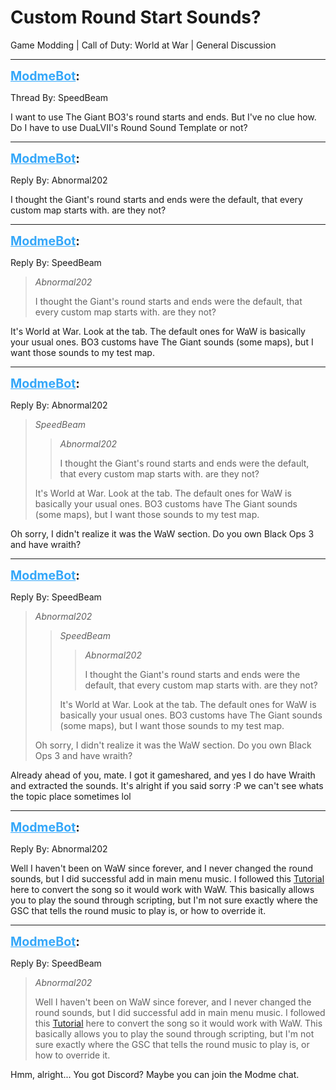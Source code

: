 # Custom Round Start Sounds?
Game Modding | Call of Duty: World at War | General Discussion

---
<strong style="font-size: 1.4em;"><span style="text-decoration: underline;text-decoration-color: #34a7f9;"><span style="color:#34a7f9;">ModmeBot</span></span>:</strong>

<p>Thread By: SpeedBeam<br /><p style="text-align:left;">I want to use The Giant BO3&#39;s round starts and ends. But I&#39;ve no clue how. Do I have to use DuaLVII&#39;s Round Sound Template or not?</p></p>

---
<strong style="font-size: 1.4em;"><span style="text-decoration: underline;text-decoration-color: #34a7f9;"><span style="color:#34a7f9;">ModmeBot</span></span>:</strong>

<p>Reply By: Abnormal202<br /><p style="text-align:left;">I thought the Giant&#39;s round starts and ends were the default, that every custom map starts with. are they not?</p></p>

---
<strong style="font-size: 1.4em;"><span style="text-decoration: underline;text-decoration-color: #34a7f9;"><span style="color:#34a7f9;">ModmeBot</span></span>:</strong>

<p>Reply By: SpeedBeam<br /><blockquote><em>Abnormal202</em><p style="text-align:left;">I thought the Giant&#39;s round starts and ends were the default, that every custom map starts with. are they not?</p></blockquote><p style="text-align:left;"></p><p style="text-align:left;">It&#39;s World at War. Look at the tab. The default ones for WaW is basically your usual ones. BO3 customs have The Giant sounds (some maps), but I want those sounds to my test map.</p><p style="text-align:left;"></p></p>

---
<strong style="font-size: 1.4em;"><span style="text-decoration: underline;text-decoration-color: #34a7f9;"><span style="color:#34a7f9;">ModmeBot</span></span>:</strong>

<p>Reply By: Abnormal202<br /><blockquote><em>SpeedBeam</em><blockquote><em>Abnormal202</em><p style="text-align:left;">I thought the Giant&#39;s round starts and ends were the default, that every custom map starts with. are they not?</p></blockquote><p style="text-align:left;"></p><p style="text-align:left;">It&#39;s World at War. Look at the tab. The default ones for WaW is basically your usual ones. BO3 customs have The Giant sounds (some maps), but I want those sounds to my test map.</p><p style="text-align:left;"></p></blockquote><p style="text-align:left;">Oh sorry, I didn&#39;t realize it was the WaW section. Do you own Black Ops 3 and have wraith?</p></p>

---
<strong style="font-size: 1.4em;"><span style="text-decoration: underline;text-decoration-color: #34a7f9;"><span style="color:#34a7f9;">ModmeBot</span></span>:</strong>

<p>Reply By: SpeedBeam<br /><blockquote><em>Abnormal202</em><blockquote><em>SpeedBeam</em><blockquote><em>Abnormal202</em><p style="text-align:left;">I thought the Giant&#39;s round starts and ends were the default, that every custom map starts with. are they not?</p></blockquote><p style="text-align:left;"></p><p style="text-align:left;">It&#39;s World at War. Look at the tab. The default ones for WaW is basically your usual ones. BO3 customs have The Giant sounds (some maps), but I want those sounds to my test map.</p><p style="text-align:left;"></p></blockquote><p style="text-align:left;">Oh sorry, I didn&#39;t realize it was the WaW section. Do you own Black Ops 3 and have wraith?</p></blockquote><p style="text-align:left;">Already ahead of you, mate. I got it gameshared, and yes I do have Wraith and extracted the sounds. It&#39;s alright if you said sorry :P we can&#39;t see whats the topic place sometimes lol</p></p>

---
<strong style="font-size: 1.4em;"><span style="text-decoration: underline;text-decoration-color: #34a7f9;"><span style="color:#34a7f9;">ModmeBot</span></span>:</strong>

<p>Reply By: Abnormal202<br /><p style="text-align:left;">Well I haven&#39;t been on WaW since forever, and I never changed the round sounds, but I did successful add in main menu music. I followed this <a href="http://www.zombiemodding.com/index.php?topic=7041.msg80023#msg80023">Tutorial</a> here to convert the song so it would work with WaW. This basically allows you to play the sound through scripting, but I&#39;m not sure exactly where the GSC that tells the round music to play is, or how to override it.</p></p>

---
<strong style="font-size: 1.4em;"><span style="text-decoration: underline;text-decoration-color: #34a7f9;"><span style="color:#34a7f9;">ModmeBot</span></span>:</strong>

<p>Reply By: SpeedBeam<br /><blockquote><em>Abnormal202</em><p style="text-align:left;">Well I haven&#39;t been on WaW since forever, and I never changed the round sounds, but I did successful add in main menu music. I followed this <a href="http://www.zombiemodding.com/index.php?topic=7041.msg80023#msg80023">Tutorial</a> here to convert the song so it would work with WaW. This basically allows you to play the sound through scripting, but I&#39;m not sure exactly where the GSC that tells the round music to play is, or how to override it.</p></blockquote><p style="text-align:left;">Hmm, alright... You got Discord? Maybe you can join the Modme chat.</p></p>
